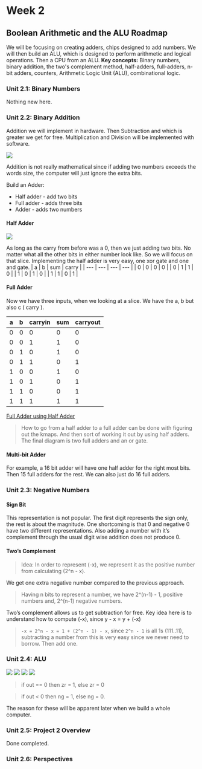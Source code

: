 # Week 2

## Boolean Arithmetic and the ALU Roadmap

We will be focusing on creating adders, chips designed to add numbers. We will then build an ALU, which is designed to perform arithmetic and logical operations. Then a CPU from an ALU.
**Key concepts:** Binary numbers, binary addition, the two's complement method, half-adders, full-adders, n-bit adders, counters, Arithmetic Logic Unit (ALU), combinational logic.
### Unit 2.1: Binary Numbers
Nothing new here.
### Unit 2.2: Binary Addition
Addition we will implement in hardware. Then Subtraction and which is greater we get for free. Multiplication and Division will be implemented with software.

![](images/image-20240110-161439.png)

Addition is not really mathematical since if adding two numbers exceeds the words size, the computer will just  ignore the extra bits.

Build an Adder:
- Half adder - add two bits
- Full adder - adds three bits
- Adder - adds two numbers
#### Half Adder
![](images/image-20240110-161729.png)

As long as the carry from before was  a 0, then we just adding two bits. No matter what all the other bits in either number look like. So we will focus on that slice.
Implementing the half adder is very easy, one xor gate and one and gate.
| a | b | sum | carry |
| --- | --- | --- | --- |
| 0 | 0 | 0 | 0 |
| 0 | 1 | 1 | 0 |
| 1 | 0 | 1 | 0 |
| 1 | 1 | 0 | 1 |

#### Full Adder
Now we have three inputs, when we looking at a slice. We have the a, b but also c ( carry ).

| a | b | carryin | sum | carryout |
| --- | --- | --- | --- | --- |
| 0 | 0 | 0 | 0 | 0 |
| 0 | 0 | 1 | 1 | 0 |
| 0 | 1 | 0 | 1 | 0 |
| 0 | 1 | 1 | 0 | 1 |
| 1 | 0 | 0 | 1 | 0 |
| 1 | 0 | 1 | 0 | 1 |
| 1 | 1 | 0 | 0 | 1 |
| 1 | 1 | 1 | 1 | 1 |

[Full Adder using Half Adder](https://www.youtube.com/watch?v=Z_DYRgtAXfw)

> How to go from a half adder to a full adder can be done with figuring out the kmaps. And then sort of working it out by using half adders. The final diagram is two full adders and an or gate.

#### Multi-bit Adder

For example, a 16 bit adder will have one half adder for the right most bits. Then 15 full adders for the rest. We can also just do 16 full adders.

### Unit 2.3: Negative Numbers
#### Sign Bit
This representation is not popular. The first digit represents the sign only, the rest is about the magnitude. One shortcoming is that 0 and negative 0 have two different representations. Also adding a number with it’s complement through the usual digit wise addition does not produce 0.
#### Two’s Complement

> Idea: In order to represent (-x), we represent it as the positive number from calculating (2^n - x).

We get one extra negative number compared to the previous approach. 

> Having n bits to represent a number, we have 2^(n-1) - 1, positive numbers and, 2^(n-1) negative numbers.

Two’s complement allows us to get subtraction for free. Key idea here is to understand how to compute (-x), since y - x = y + (-x)

> `-x = 2^n - x = 1 + (2^n - 1) - x`, since `2^n - 1` is all 1s (111..11), subtracting a number from this is very easy since we never need to borrow. Then add one.

### Unit 2.4: ALU
![](images/image-20240215-212016.png)
![](images/image-20240215-212115.png)
![](images/image-20240215-212258.png)
![](images/image-20240215-212408.png)

> if out == 0 then zr = 1, else zr = 0

> if out < 0 then ng = 1, else ng = 0.

The reason for these will be apparent later when we build a whole computer.

### Unit 2.5: Project 2 Overview
Done completed.

### Unit 2.6: Perspectives
